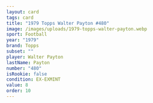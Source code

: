```yaml
---
layout: card
tags: card
title: "1979 Topps Walter Payton #480"
image: /images/uploads/1979-topps-walter-payton.webp
sport: Football
year: "1979"
brand: Topps
subset: ""
player: Walter Payton
lastName: Payton
number: "480"
isRookie: false
condition: EX-EXMINT
value: 8
order: 10
---
```

